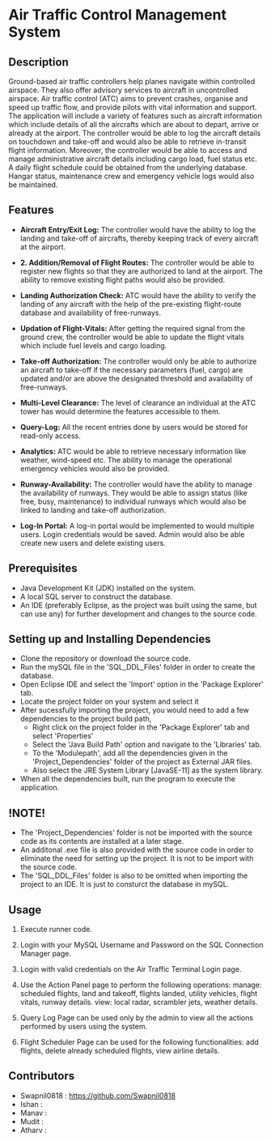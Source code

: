 # Air Traffic Control Management System
## Description

Ground-based air traffic controllers help planes navigate within controlled airspace. They also offer advisory services to aircraft in uncontrolled airspace. Air traffic control (ATC) aims to prevent crashes, organise and speed up traffic flow, and provide pilots with vital information and support. The application will include a variety of features such as aircraft information which include details of all the aircrafts which are about to depart, arrive or already at the airport. The controller would be able to log the aircraft details on touchdown and take-off and would also be able to retrieve in-transit flight information. Moreover, the controller would be able to access and manage administrative aircraft details including cargo load, fuel status etc. A daily flight schedule could be obtained from the underlying database. Hangar status, maintenance crew and emergency vehicle logs would also be maintained.

## Features

* **Aircraft Entry/Exit Log:** The controller would have the ability to log the landing and take-off of aircrafts, thereby keeping track of every aircraft at the airport.

* **2. Addition/Removal of Flight Routes:** The controller would be able to register new flights so that they are authorized to land at the airport. The ability to remove existing flight paths would also be provided.

* **Landing Authorization Check:** ATC would have the ability to verify the landing of any aircraft with the help of the pre-existing flight-route database and availability of free-runways.

* **Updation of Flight-Vitals:** After getting the required signal from the ground crew, the controller would be able to update the flight vitals which include fuel levels and cargo loading.

* **Take-off Authorization:** The controller would only be able to authorize an aircraft to take-off if the necessary parameters (fuel, cargo) are updated and/or are above the designated threshold and availability of free-runways.

* **Multi-Level Clearance:** The level of clearance an individual at the ATC tower has would determine the features accessible to them.

* **Query-Log:** All the recent entries done by users would be stored for read-only access.

* **Analytics:** ATC would be able to retrieve necessary information like weather, wind-speed etc. The ability to manage the operational emergency vehicles would also be provided. 

* **Runway-Availability:** The controller would have the ability to manage the availability of runways. They would be able to assign status (like free, busy, maintenance) to individual runways which would also be linked to landing and take-off authorization.

* **Log-In Portal:** A log-in portal would be implemented to would multiple users. Login credentials would be saved. Admin would also be able create new users and delete existing users.

## Prerequisites

* Java Development Kit (JDK) installed on the system.
* A local SQL server to construct the database.
* An IDE (preferably Eclipse, as the project was built using the same, but can use any) for further development and changes to the source code.

## Setting up and Installing Dependencies

* Clone the repository or download the source code.
* Run the mySQL file in the 'SQL_DDL_Files' folder in order to create the database.
* Open Eclipse IDE and select the 'Import' option in the 'Package Explorer' tab.
* Locate the project folder on your system and select it
* After sucessfully importing the project, you would need to add a few dependencies to the project build path,
    * Right click on the project folder in the 'Package Explorer' tab and select 'Properties'
    * Select the 'Java Build Path' option and navigate to the 'Libraries' tab.
    * To the 'Modulepath', add all the dependencies given in the 'Project_Dependencies' folder of the project as External JAR files.
    * Also select the JRE System Library [JavaSE-11] as the system library.
* When all the dependencies built, run the program to execute the application.

## !NOTE!

* The 'Project_Dependencies' folder is not be imported with the source code as its contents are installed at a later stage.
* An additonal .exe file is also provided with the source code in order to eliminate the need for setting up the project. It is not to be import with the source code.
* The 'SQL_DDL_Files' folder is also to be omitted when importing the project to an IDE. It is just to consturct the database in mySQL.
  
## Usage

1. Execute runner code.

2. Login with your MySQL Username and Password on the SQL Connection Manager page.

3. Login with valid credentials on the Air Traffic Terminal Login page.

3. Use the Action Panel page to perform the following operations: 
   manage: scheduled flights, land and takeoff, flights landed, utility vehicles, flight vitals, runway details.
   view: local radar, scrambler jets, weather details.

4. Query Log Page can be used only by the admin to view all the actions performed by users using
   the system.

5. Flight Scheduler Page can be used for the following functionalities: add flights, delete already scheduled flights, view airline details.

## Contributors
* Swapnil0818 : https://github.com/Swapnil0818
* Ishan :
* Manav :
* Mudit :
* Atharv : 
